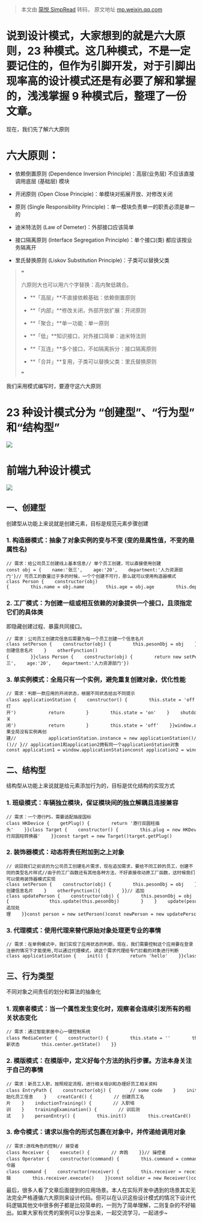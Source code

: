 > 本文由 [简悦 SimpRead](http://ksria.com/simpread/) 转码， 原文地址 [mp.weixin.qq.com](https://mp.weixin.qq.com/s/-0wWFmo3hBklWPM1c8UZCg)

说到设计模式，大家想到的就是六大原则，23 种模式。这几种模式，不是一定要记住的，但作为引脚开发，对于引脚出现率高的设计模式还是有必要了解和掌握的，浅浅掌握 9 种模式后，整理了一份文章。
==============================================================================================

现在，我们先了解六大原则

六大原则：
=====

*   依赖倒置原则 (Dependence Inversion Principle)：高层(业务层) 不应该直接调用底层 (基础层) 模块
    
*   开闭原则 (Open Close Principle)：单模块对拓展开放、对修改关闭
    
*   原则 (Single Responsibility Principle)：单一模块负责单一的职责必须是单一的
    
*   迪米特法则 (Law of Demeter)：外部接口应该简单
    
*   接口隔离原则 (Interface Segregation Principle)：单个接口(类) 都应该按业务隔离开
    
*   里氏替换原则 (Liskov Substitution Principle)：子类可以替换父类
    

> ❝
> 
> 六原则大也可以用六个字替换：高内聚低耦合。
> 
> *   **「高层」**不直接依赖基础：依赖倒置原则
>     
> *   **「内部」**修改关闭，外部开放扩展：开闭原则
>     
> *   **「聚合」**单一功能：单一原则
>     
> *   **「低」**知识接口，对外接口简单：迪米特法则
>     
> *   **「互连」**多个接口，不如隔离拆分：接口隔离原则
>     
> *   **「合并」**复用，子类可以替换父类：里氏替换原则
>     
> 
> ❞

我们采用模式编写时，要遵守这六大原则

23 种设计模式分为 “创建型”、“行为型” 和“结构型”
=============================

![](https://mmbiz.qpic.cn/mmbiz_png/lCQLg02gtibuJl0iaS5M3Vs8iaVnzCHend0mKibPdjpPPJN4d2ic6xB1U1h0hSh0xCyfTtVShlOcKmRIHcBLfvRtctQ/640?wx_fmt=png&from=appmsg)

前端九种设计模式
========

![](https://mmbiz.qpic.cn/mmbiz_png/lCQLg02gtibuJl0iaS5M3Vs8iaVnzCHend0p3iaWd3ib8icF9xXaljgHevHCRtUVlpNfaibNicEdFcUCOF52IhFdHVAMRw/640?wx_fmt=png&from=appmsg)

一、创建型
-----

创建型从功能上来说就是创建元素，目标是规范元素步骤创建

### 1. 构造器模式：抽象了对象实例的变与不变 (变的是属性值，不变的是属性名)

```
// 需求：给公司员工创建线上基本信息// 单个员工创建，可以直接使用创建const obj = {    name:'张三',    age:'20',    department:'人力资源部门'}// 可员工的数量过于多的时候，一个个创建不可行，那么就可以使用构造器模式class Person {    constructor(obj){        this.name = obj.name        this.age = obj.age        this.department = obj.department    }}const person1 = new Person(obj)
```

### 2. 工厂模式：为创建一组或相互依赖的对象提供一个接口，且须指定它们的具体类

即隐藏创建过程、暴露共同接口。

```
// 需求：公司员工创建完信息后需要为每一个员工创建一个信息名片class setPerson {    constructor(obj) {        this.pesonObj = obj    }    creatCard() {        //创建信息名片    }    otherFynction(){        }}class Person {    constructor(obj) {        return new setPerson(obj)    }}const person = new Person()const card = person.creatCard({    name:'张三',    age:'20',    department:'人力资源部门'})
```

### 3. 单实例模式：全局只有一个实例，避免重复创建对象，优化性能

```
// 需求：判断一款应用的开闭状态，根据不同状态给出不同提示class applicationStation {    constructor() {        this.state = 'off'    }    play() {        if (this.state === 'on') {            console.log('已打开')            return        }        this.state = 'on'    }    shutdown() {        if (this.state === 'off') {            console.log('已关闭')            return        }        this.state = 'off'    }}window.applicationStation = new applicationStation()// applicationStation.instance = undefined// applicationStation.getInstance = function() {//    return function() {//        if (!applicationStation.instance) {  // 如果全局没有实例再创建//            applicationStation.instance = new applicationStation()//        }//        return applicationStation.instance//    }()// }// application1和application2拥有同一个applicationStation对象const application1 = window.applicationStationconst application2 = window.applicationStation
```

二、结构型
-----

结构型从功能上来说就是给元素添加行为的，目标是优化结构的实现方式

### 1. 班级模式：车辆独立模块，保证模块间的独立解耦且连接兼容

```
// 需求：一个港行PS，需要适配插座国标class HKDevice {    getPlug() {        return '港行双圆柱插头'    }}class Target {    constructor() {        this.plug = new HKDevice()    }    getPlug() {        return this.plug.getPlug() + '+港行双圆柱转换器'    }}const target = new Target()target.getPlug()
```

### 2. 装饰器模式：动态将责任附加到之上对象

```
// 说回我们之前说的为公司员工创建名片需求，现在追加需求，要给不同工龄的员工，创建不同的类型名片样式//由于的工厂函数还有其他各种方法，不好直接改动原工厂函数，这时候我们可以使用装饰器模式实现class setPerson {    constructor(obj) {        this.pesonObj = obj    }    creatCard() {        //创建信息名片    }    otherFynction(){        }}// 追加class updatePerson {    constructor(obj) {        this.pesonObj = obj    }    creatCard() {        this.pesonObj.creatCard()        if(this.pesonObj.seniorityNum<1){               this.update(this.pesonObj)        }    }    update(pesonObj) {        //追加处理    }}const person = new setPerson()const newPerson = new updatePerson(person)newDevice.creatCard()
```

### 3. 代理模式：使用代理来替代原始对象处理更专业的事情

```
// 需求：在单例模式中，我们实现了应用状态的判断，现在，我们需要控制这个应用要在登录注册的情况下才能使用,可以通过代理模式，讲这个需求代理给专门拦截的对象进行判断class applicationStation {    init() {        return 'hello'    }}class User {    constructor(loginStatus) {        this.loginStatus = loginStatus    }}class applicationStationProxy {    constructor(user) {        this.user = user    }    init() {        return this.user.loginStatus ? new applicationStation().init() : please Login    }}const user = new User(true)const userProcy = new applicationStationProxy(user)userProcy.init()
```

三、行为类型
------

不同对象之间责任的划分和算法的抽象化

### 1. 观察者模式：当一个属性发生变化时，观察者会连续引发所有的相关状态变化

```
// 需求：通过智能家居中心一键控制系统class MediaCenter {    constructor() {        this.state = ''        this.observers = []    }    attach(observers) {        this.observers.push(observers)    }    getState() {        return this.state    }    setState(state) {        this.state = state        this.notifyAllobservers()    }    notifyAllobservers() {        this.observers.forEach(ob => {            ob.update()        })    }}class observers {    constructor(name, center) {        this.name = name        this.center = center        this.center.attach(this)    }    update() {        // 更新状态        this.center.getState()    }}
```

### 2. 模版模式：在模版中，定义好每个方法的执行步骤。方法本身关注于自己的事情

```
// 需求：新员工入职，按照规定流程，进行相关培训和办理好员工相关资料class EntryPath {    constructor(obj) {       // some code    }    init() {        // 初始化员工信息    }    creatCard() {        // 创建员工名片    }    inductionTraining() {        // 入职培训    }    trainingExamination() {        // 训后测试    }    personEntry() {        this.init()        this.creatCard()        this.inductionTraining()        this.trainingExamination()    }}
```

### 3. 命令模式：请求以指令的形式包裹在对象中，并传递给调用对象

```
// 需求:游戏角色的控制// 接受者class Receiver {    execute() {        // 奔跑    }}// 操控者class Operator {    constructor(command) {        this.command = command    }    run() {        this.command.execute()    }}// 指令器class command {    constructor(receiver) {        this.receiver = receiver    }    execute() {        // 逻辑        this.receiver.execute()    }}const soldier = new Receiver()const order = new command(soldier)const player = new Operator(order)player.run()
```

最后，很多人看了文章后面提到的应用场景。本人在实际开发中遇到的场景其实无法完全严格遵循六大原则来设计代码。但可以在认识这些设计模式的情况下设计代码逻辑其他文中很多例子都是比较简单的，一则为了简单理解，二则复杂的不好输出。如果大家有优秀的案例可以分享出来，一起交流学习，一起进步~
